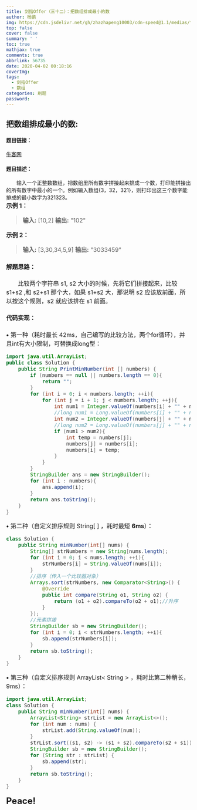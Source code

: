 ```yaml
---
title: 剑指Offer（三十二）：把数组排成最小的数
author: 杨鹏
img: https://cdn.jsdelivr.net/gh/zhazhapeng10003/cdn-speed@1.1/medias/featureimages/4.jpg
top: false
cover: false
summary: ' '
toc: true
mathjax: true
comments: true
abbrlink: 56735
date: 2020-04-02 00:18:16
coverImg:
tags:
  - 剑指Offer
  - 数组
categories: 刷题
password:
---
```



## 把数组排成最小的数:
#### 题目链接：
[牛客网](//www.nowcoder.com/practice/9f3231a991af4f55b95579b44b7a01ba?tpId=13&tqId=11159&tPage=1&rp=1&ru=/ta/coding-interviews&qru=/ta/coding-interviews/question-ranking)<br>
#### 题目描述：
&ensp;&ensp;&ensp;&ensp;输入一个正整数数组，把数组里所有数字拼接起来排成一个数，打印能拼接出的所有数字中最小的一个。例如输入数组{3，32，321}，则打印出这三个数字能排成的最小数字为321323。<br/>
**<font size = 3>示例 1：**
>**输入:** [10,2]
**输出:** "102"

**<font size = 3>示例 2：**
>**输入:** [3,30,34,5,9]
**输出:** "3033459"
#### 解题思路：<br/>
&ensp;&ensp;&ensp;&ensp;比较两个字符串 s1, s2 大小的时候，先将它们拼接起来，比较 s1+s2 ,和 s2+s1 那个大，如果 s1+s2 大，那说明 s2 应该放前面，所以按这个规则，s2 就应该排在 s1 前面。
#### 代码实现：<br/>
**<font size = 3>•** 第一种（耗时最长 42ms，自己编写的比较方法，两个for循环），并且int有大小限制，可替换成long型：
```java
import java.util.ArrayList;
public class Solution {
    public String PrintMinNumber(int [] numbers) {
        if (numbers == null || numbers.length == 0){
            return "";
        }
        for (int i = 0; i < numbers.length; ++i){
            for (int j = i + 1; j < numbers.length; ++j){
                int num1 = Integer.valueOf(numbers[i] + "" + numbers[j]);
                //long num1 = Long.valueOf(numbers[i] + "" + numbers[j]);
                int num2 = Integer.valueOf(numbers[j] + "" + numbers[i]);
                //long num2 = Long.valueOf(numbers[j] + "" + numbers[i]);
                if (num1 > num2){
                    int temp = numbers[j];
                    numbers[j] = numbers[i];
                    numbers[i] = temp;
                }
            }
        }
        StringBuilder ans = new StringBuilder();
        for (int i : numbers){
            ans.append(i);
        }
        return ans.toString();
    }
}
```
**<font size = 3>•** 第二种（自定义排序规则 String[ ] ，耗时最短 **6ms**）：

```java
class Solution {
    public String minNumber(int[] nums) {
        String[] strNumbers = new String[nums.length];
        for (int i = 0; i < nums.length; ++i){
            strNumbers[i] = String.valueOf(nums[i]);
        }
        //排序（传入一个比较器对象）
        Arrays.sort(strNumbers, new Comparator<String>() {
            @Override
            public int compare(String o1, String o2) {
                return (o1 + o2).compareTo(o2 + o1);//升序
            }
        });
        //元素拼接
        StringBuilder sb = new StringBuilder();
        for (int i = 0; i < strNumbers.length; ++i){
            sb.append(strNumbers[i]);
        }
        return sb.toString();
    }
}
```
**<font size = 3>•** 第三种（自定义排序规则 ArrayList< String > ，耗时比第二种稍长，9ms）：
```java
import java.util.ArrayList;
class Solution {
    public String minNumber(int[] nums) {
        ArrayList<String> strList = new ArrayList<>();
        for (int num : nums) {
            strList.add(String.valueOf(num));
        }
        strList.sort((s1, s2) -> (s1 + s2).compareTo(s2 + s1));
        StringBuilder sb = new StringBuilder();
        for (String str : strList) {
            sb.append(str);
        }
        return sb.toString();
    }
}
```
<font size = 5>**Peace!**
